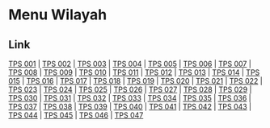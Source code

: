 # Menu Wilayah

## Link

[TPS 001](https://github.com/gigit-pemilu/pemilu-2024-51-bali/tree/main/pileg-dpr/hitung-suara/sub/51-bali/sub/07-karangasem/sub/08-kubu/sub/2005-tianyar-barat/sub/001-tps)
 | 
[TPS 002](https://github.com/gigit-pemilu/pemilu-2024-51-bali/tree/main/pileg-dpr/hitung-suara/sub/51-bali/sub/07-karangasem/sub/08-kubu/sub/2005-tianyar-barat/sub/002-tps)
 | 
[TPS 003](https://github.com/gigit-pemilu/pemilu-2024-51-bali/tree/main/pileg-dpr/hitung-suara/sub/51-bali/sub/07-karangasem/sub/08-kubu/sub/2005-tianyar-barat/sub/003-tps)
 | 
[TPS 004](https://github.com/gigit-pemilu/pemilu-2024-51-bali/tree/main/pileg-dpr/hitung-suara/sub/51-bali/sub/07-karangasem/sub/08-kubu/sub/2005-tianyar-barat/sub/004-tps)
 | 
[TPS 005](https://github.com/gigit-pemilu/pemilu-2024-51-bali/tree/main/pileg-dpr/hitung-suara/sub/51-bali/sub/07-karangasem/sub/08-kubu/sub/2005-tianyar-barat/sub/005-tps)
 | 
[TPS 006](https://github.com/gigit-pemilu/pemilu-2024-51-bali/tree/main/pileg-dpr/hitung-suara/sub/51-bali/sub/07-karangasem/sub/08-kubu/sub/2005-tianyar-barat/sub/006-tps)
 | 
[TPS 007](https://github.com/gigit-pemilu/pemilu-2024-51-bali/tree/main/pileg-dpr/hitung-suara/sub/51-bali/sub/07-karangasem/sub/08-kubu/sub/2005-tianyar-barat/sub/007-tps)
 | 
[TPS 008](https://github.com/gigit-pemilu/pemilu-2024-51-bali/tree/main/pileg-dpr/hitung-suara/sub/51-bali/sub/07-karangasem/sub/08-kubu/sub/2005-tianyar-barat/sub/008-tps)
 | 
[TPS 009](https://github.com/gigit-pemilu/pemilu-2024-51-bali/tree/main/pileg-dpr/hitung-suara/sub/51-bali/sub/07-karangasem/sub/08-kubu/sub/2005-tianyar-barat/sub/009-tps)
 | 
[TPS 010](https://github.com/gigit-pemilu/pemilu-2024-51-bali/tree/main/pileg-dpr/hitung-suara/sub/51-bali/sub/07-karangasem/sub/08-kubu/sub/2005-tianyar-barat/sub/010-tps)
 | 
[TPS 011](https://github.com/gigit-pemilu/pemilu-2024-51-bali/tree/main/pileg-dpr/hitung-suara/sub/51-bali/sub/07-karangasem/sub/08-kubu/sub/2005-tianyar-barat/sub/011-tps)
 | 
[TPS 012](https://github.com/gigit-pemilu/pemilu-2024-51-bali/tree/main/pileg-dpr/hitung-suara/sub/51-bali/sub/07-karangasem/sub/08-kubu/sub/2005-tianyar-barat/sub/012-tps)
 | 
[TPS 013](https://github.com/gigit-pemilu/pemilu-2024-51-bali/tree/main/pileg-dpr/hitung-suara/sub/51-bali/sub/07-karangasem/sub/08-kubu/sub/2005-tianyar-barat/sub/013-tps)
 | 
[TPS 014](https://github.com/gigit-pemilu/pemilu-2024-51-bali/tree/main/pileg-dpr/hitung-suara/sub/51-bali/sub/07-karangasem/sub/08-kubu/sub/2005-tianyar-barat/sub/014-tps)
 | 
[TPS 015](https://github.com/gigit-pemilu/pemilu-2024-51-bali/tree/main/pileg-dpr/hitung-suara/sub/51-bali/sub/07-karangasem/sub/08-kubu/sub/2005-tianyar-barat/sub/015-tps)
 | 
[TPS 016](https://github.com/gigit-pemilu/pemilu-2024-51-bali/tree/main/pileg-dpr/hitung-suara/sub/51-bali/sub/07-karangasem/sub/08-kubu/sub/2005-tianyar-barat/sub/016-tps)
 | 
[TPS 017](https://github.com/gigit-pemilu/pemilu-2024-51-bali/tree/main/pileg-dpr/hitung-suara/sub/51-bali/sub/07-karangasem/sub/08-kubu/sub/2005-tianyar-barat/sub/017-tps)
 | 
[TPS 018](https://github.com/gigit-pemilu/pemilu-2024-51-bali/tree/main/pileg-dpr/hitung-suara/sub/51-bali/sub/07-karangasem/sub/08-kubu/sub/2005-tianyar-barat/sub/018-tps)
 | 
[TPS 019](https://github.com/gigit-pemilu/pemilu-2024-51-bali/tree/main/pileg-dpr/hitung-suara/sub/51-bali/sub/07-karangasem/sub/08-kubu/sub/2005-tianyar-barat/sub/019-tps)
 | 
[TPS 020](https://github.com/gigit-pemilu/pemilu-2024-51-bali/tree/main/pileg-dpr/hitung-suara/sub/51-bali/sub/07-karangasem/sub/08-kubu/sub/2005-tianyar-barat/sub/020-tps)
 | 
[TPS 021](https://github.com/gigit-pemilu/pemilu-2024-51-bali/tree/main/pileg-dpr/hitung-suara/sub/51-bali/sub/07-karangasem/sub/08-kubu/sub/2005-tianyar-barat/sub/021-tps)
 | 
[TPS 022](https://github.com/gigit-pemilu/pemilu-2024-51-bali/tree/main/pileg-dpr/hitung-suara/sub/51-bali/sub/07-karangasem/sub/08-kubu/sub/2005-tianyar-barat/sub/022-tps)
 | 
[TPS 023](https://github.com/gigit-pemilu/pemilu-2024-51-bali/tree/main/pileg-dpr/hitung-suara/sub/51-bali/sub/07-karangasem/sub/08-kubu/sub/2005-tianyar-barat/sub/023-tps)
 | 
[TPS 024](https://github.com/gigit-pemilu/pemilu-2024-51-bali/tree/main/pileg-dpr/hitung-suara/sub/51-bali/sub/07-karangasem/sub/08-kubu/sub/2005-tianyar-barat/sub/024-tps)
 | 
[TPS 025](https://github.com/gigit-pemilu/pemilu-2024-51-bali/tree/main/pileg-dpr/hitung-suara/sub/51-bali/sub/07-karangasem/sub/08-kubu/sub/2005-tianyar-barat/sub/025-tps)
 | 
[TPS 026](https://github.com/gigit-pemilu/pemilu-2024-51-bali/tree/main/pileg-dpr/hitung-suara/sub/51-bali/sub/07-karangasem/sub/08-kubu/sub/2005-tianyar-barat/sub/026-tps)
 | 
[TPS 027](https://github.com/gigit-pemilu/pemilu-2024-51-bali/tree/main/pileg-dpr/hitung-suara/sub/51-bali/sub/07-karangasem/sub/08-kubu/sub/2005-tianyar-barat/sub/027-tps)
 | 
[TPS 028](https://github.com/gigit-pemilu/pemilu-2024-51-bali/tree/main/pileg-dpr/hitung-suara/sub/51-bali/sub/07-karangasem/sub/08-kubu/sub/2005-tianyar-barat/sub/028-tps)
 | 
[TPS 029](https://github.com/gigit-pemilu/pemilu-2024-51-bali/tree/main/pileg-dpr/hitung-suara/sub/51-bali/sub/07-karangasem/sub/08-kubu/sub/2005-tianyar-barat/sub/029-tps)
 | 
[TPS 030](https://github.com/gigit-pemilu/pemilu-2024-51-bali/tree/main/pileg-dpr/hitung-suara/sub/51-bali/sub/07-karangasem/sub/08-kubu/sub/2005-tianyar-barat/sub/030-tps)
 | 
[TPS 031](https://github.com/gigit-pemilu/pemilu-2024-51-bali/tree/main/pileg-dpr/hitung-suara/sub/51-bali/sub/07-karangasem/sub/08-kubu/sub/2005-tianyar-barat/sub/031-tps)
 | 
[TPS 032](https://github.com/gigit-pemilu/pemilu-2024-51-bali/tree/main/pileg-dpr/hitung-suara/sub/51-bali/sub/07-karangasem/sub/08-kubu/sub/2005-tianyar-barat/sub/032-tps)
 | 
[TPS 033](https://github.com/gigit-pemilu/pemilu-2024-51-bali/tree/main/pileg-dpr/hitung-suara/sub/51-bali/sub/07-karangasem/sub/08-kubu/sub/2005-tianyar-barat/sub/033-tps)
 | 
[TPS 034](https://github.com/gigit-pemilu/pemilu-2024-51-bali/tree/main/pileg-dpr/hitung-suara/sub/51-bali/sub/07-karangasem/sub/08-kubu/sub/2005-tianyar-barat/sub/034-tps)
 | 
[TPS 035](https://github.com/gigit-pemilu/pemilu-2024-51-bali/tree/main/pileg-dpr/hitung-suara/sub/51-bali/sub/07-karangasem/sub/08-kubu/sub/2005-tianyar-barat/sub/035-tps)
 | 
[TPS 036](https://github.com/gigit-pemilu/pemilu-2024-51-bali/tree/main/pileg-dpr/hitung-suara/sub/51-bali/sub/07-karangasem/sub/08-kubu/sub/2005-tianyar-barat/sub/036-tps)
 | 
[TPS 037](https://github.com/gigit-pemilu/pemilu-2024-51-bali/tree/main/pileg-dpr/hitung-suara/sub/51-bali/sub/07-karangasem/sub/08-kubu/sub/2005-tianyar-barat/sub/037-tps)
 | 
[TPS 038](https://github.com/gigit-pemilu/pemilu-2024-51-bali/tree/main/pileg-dpr/hitung-suara/sub/51-bali/sub/07-karangasem/sub/08-kubu/sub/2005-tianyar-barat/sub/038-tps)
 | 
[TPS 039](https://github.com/gigit-pemilu/pemilu-2024-51-bali/tree/main/pileg-dpr/hitung-suara/sub/51-bali/sub/07-karangasem/sub/08-kubu/sub/2005-tianyar-barat/sub/039-tps)
 | 
[TPS 040](https://github.com/gigit-pemilu/pemilu-2024-51-bali/tree/main/pileg-dpr/hitung-suara/sub/51-bali/sub/07-karangasem/sub/08-kubu/sub/2005-tianyar-barat/sub/040-tps)
 | 
[TPS 041](https://github.com/gigit-pemilu/pemilu-2024-51-bali/tree/main/pileg-dpr/hitung-suara/sub/51-bali/sub/07-karangasem/sub/08-kubu/sub/2005-tianyar-barat/sub/041-tps)
 | 
[TPS 042](https://github.com/gigit-pemilu/pemilu-2024-51-bali/tree/main/pileg-dpr/hitung-suara/sub/51-bali/sub/07-karangasem/sub/08-kubu/sub/2005-tianyar-barat/sub/042-tps)
 | 
[TPS 043](https://github.com/gigit-pemilu/pemilu-2024-51-bali/tree/main/pileg-dpr/hitung-suara/sub/51-bali/sub/07-karangasem/sub/08-kubu/sub/2005-tianyar-barat/sub/043-tps)
 | 
[TPS 044](https://github.com/gigit-pemilu/pemilu-2024-51-bali/tree/main/pileg-dpr/hitung-suara/sub/51-bali/sub/07-karangasem/sub/08-kubu/sub/2005-tianyar-barat/sub/044-tps)
 | 
[TPS 045](https://github.com/gigit-pemilu/pemilu-2024-51-bali/tree/main/pileg-dpr/hitung-suara/sub/51-bali/sub/07-karangasem/sub/08-kubu/sub/2005-tianyar-barat/sub/045-tps)
 | 
[TPS 046](https://github.com/gigit-pemilu/pemilu-2024-51-bali/tree/main/pileg-dpr/hitung-suara/sub/51-bali/sub/07-karangasem/sub/08-kubu/sub/2005-tianyar-barat/sub/046-tps)
 | 
[TPS 047](https://github.com/gigit-pemilu/pemilu-2024-51-bali/tree/main/pileg-dpr/hitung-suara/sub/51-bali/sub/07-karangasem/sub/08-kubu/sub/2005-tianyar-barat/sub/047-tps)

